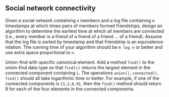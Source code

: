 ## Social network connectivity

Given a social network containing `n` members and a log file containing `m` timestamps at which times pairs of members formed friendships, design an algorithm to determine the earliest time at which all members are connected (i.e., every member is a friend of a friend of a friend ... of a friend). Assume that the log file is sorted by timestamp and that friendship is an equivalence relation. The running time of your algorithm should be `m log n` or better and use extra space proportional to `n`. 

Union-find with specific canonical element. Add a method `find()`
to the union-find data type so that `find(i)` returns the largest element in the connected component containing `i`. The operations `union()`, `connected()`, `find()` should all take logarithmic time or better. 
For example, if one of the connected components is `{1,2,6,9}`, then the `find()` method should return 9 for each of the four elements in the connected components.